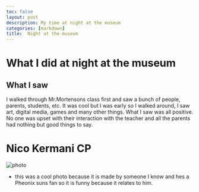 ```yaml
---
toc: false
layout: post
description: My time at night at the museum
categories: [markdown]
title:  Night at the museum
---
```



# What I did at night at the museum

## What I saw

I walked through Mr.Mortensons class first and saw a bunch of people, parents, students, etc. It was cool but I was early so I walked around, I saw art, digital media, games and many other things. What I saw was all positive. No one was upset with their interaction with the teacher and all the parents had nothing but good things to say.

# Nico Kermani CP

![photo]({{site.baseurl}}/images/IMG_7549.jpg)

- this was a cool photo because it is made by someone I know and hes a Pheonix suns fan so it is funny because it relates to him.
